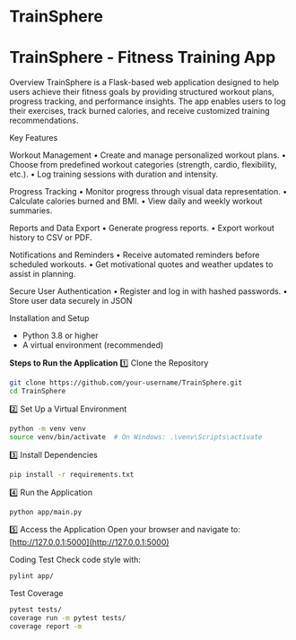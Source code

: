 # TrainSphere

# TrainSphere - Fitness Training App

Overview
TrainSphere is a Flask-based web application designed to help users achieve their fitness goals by providing structured workout plans, progress tracking, and performance insights. The app enables users to log their exercises, track burned calories, and receive customized training recommendations.

Key Features

 Workout Management
•	Create and manage personalized workout plans.
•	Choose from predefined workout categories (strength, cardio, flexibility, etc.).
•	Log training sessions with duration and intensity.

Progress Tracking
•	Monitor progress through visual data representation.
•	Calculate calories burned and BMI.
•	View daily and weekly workout summaries.

Reports and Data Export
•	Generate progress reports.
•	Export workout history to CSV or PDF.

Notifications and Reminders
•	Receive automated reminders before scheduled workouts.
•	Get motivational quotes and weather updates to assist in planning.

Secure User Authentication
•	Register and log in with hashed passwords.
•	Store user data securely in JSON

 
Installation and Setup
- Python 3.8 or higher
- A virtual environment (recommended)

 **Steps to Run the Application**
 1️⃣ Clone the Repository
```bash
git clone https://github.com/your-username/TrainSphere.git
cd TrainSphere
```
 2️⃣ Set Up a Virtual Environment
```bash
python -m venv venv
source venv/bin/activate  # On Windows: .\venv\Scripts\activate
```
 3️⃣ Install Dependencies
```bash
pip install -r requirements.txt
```
 4️⃣ Run the Application
```bash
python app/main.py
```
 5️⃣ Access the Application
Open your browser and navigate to:  
[http://127.0.0.1:5000](http://127.0.0.1:5000)


 Coding Test
Check code style with:
```bash
pylint app/
```
Test Coverage
```bash
pytest tests/
coverage run -m pytest tests/
coverage report -m
```


